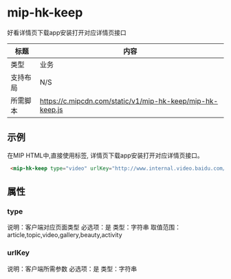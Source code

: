 ﻿# mip-hk-keep

好看详情页下载app安装打开对应详情页接口

|标题|内容|
|---|---|
|类型|业务|
|支持布局|N/S|
|所需脚本|https://c.mipcdn.com/static/v1/mip-hk-keep/mip-hk-keep.js|

## 示例

在MIP HTML中,直接使用标签, 详情页下载app安装打开对应详情页接口。

```html
 <mip-hk-keep type="video" urlKey="http://www.internal.video.baidu.com/23f7c713a6de54bf80d13a6e1f49c1a3.html"></mip-hk-keep>
```

## 属性

### type

说明：客户端对应页面类型
必选项：是
类型：字符串
取值范围：article,topic,video,gallery,beauty,activity

### urlKey

说明：客户端所需参数
必选项：是
类型：字符串
